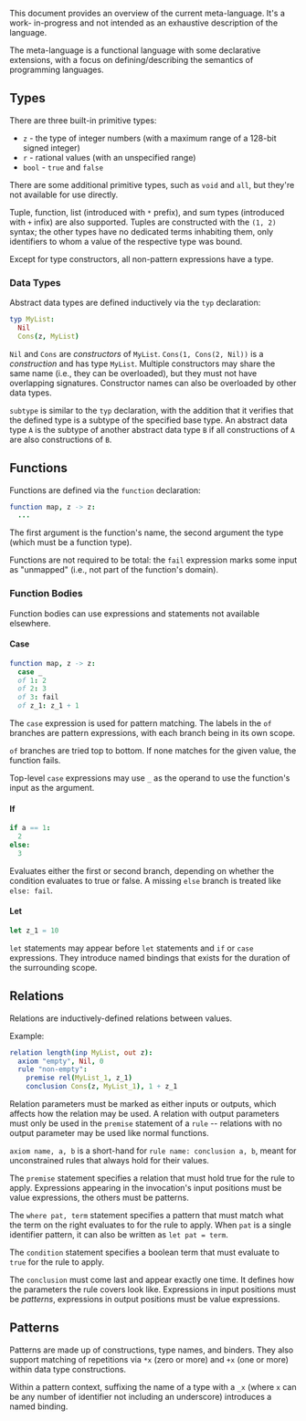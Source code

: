 This document provides an overview of the current meta-language. It's a work-
in-progress and not intended as an exhaustive description of the language.

The meta-language is a functional language with some declarative extensions,
with a focus on defining/describing the semantics of programming languages.

## Types

There are three built-in primitive types:
* `z` - the type of integer numbers (with a maximum range of a 128-bit signed
  integer)
* `r` - rational values (with an unspecified range)
* `bool` - `true` and `false`

There are some additional primitive types, such as `void` and `all`, but
they're not available for use directly.

Tuple, function, list (introduced with `*` prefix), and sum types (introduced
with `+` infix) are also supported. Tuples are constructed with the `(1, 2)`
syntax; the other types have no dedicated terms inhabiting them, only
identifiers to whom a value of the respective type was bound.

Except for type constructors, all non-pattern expressions have a type.

### Data Types

Abstract data types are defined inductively via the `typ` declaration:
```nim
typ MyList:
  Nil
  Cons(z, MyList)
```

`Nil` and `Cons` are *constructors* of `MyList`. `Cons(1, Cons(2, Nil))` is a
*construction* and has type `MyList`. Multiple constructors may share the same
name (i.e., they can be overloaded), but they must not have overlapping
signatures. Constructor names can also be overloaded by other data types.

`subtype` is similar to the `typ` declaration, with the addition that it
verifies that the defined type is a subtype of the specified base type. An
abstract data type `A` is the subtype of another abstract data type `B` if
all constructions of `A` are also constructions of `B`.

## Functions

Functions are defined via the `function` declaration:
```nim
function map, z -> z:
  ...
```

The first argument is the function's name, the second argument the type (which
must be a function type).

Functions are not required to be total: the `fail` expression marks some input
as "unmapped" (i.e., not part of the function's domain).

### Function Bodies

Function bodies can use expressions and statements not available elsewhere.

#### Case

```nim
function map, z -> z:
  case _
  of 1: 2
  of 2: 3
  of 3: fail
  of z_1: z_1 + 1
```

The `case` expression is used for pattern matching. The labels in the `of`
branches are pattern expressions, with each branch being in its own scope.

`of` branches are tried top to bottom. If none matches for the given value, the
function fails.

Top-level `case` expressions may use `_` as the operand to use the function's
input as the argument.

#### If

```nim
if a == 1:
  2
else:
  3
```

Evaluates either the first or second branch, depending on whether the condition
evaluates to true or false. A missing `else` branch is treated like
`else: fail`.

#### Let

```nim
let z_1 = 10
```

`let` statements may appear before `let` statements and `if` or `case`
expressions. They introduce named bindings that exists for the duration of
the surrounding scope.

## Relations

Relations are inductively-defined relations between values.

Example:
```nim
relation length(inp MyList, out z):
  axiom "empty", Nil, 0
  rule "non-empty":
    premise rel(MyList_1, z_1)
    conclusion Cons(z, MyList_1), 1 + z_1
```

Relation parameters must be marked as either inputs or outputs, which affects
how the relation may be used. A relation with output parameters must only be
used in the `premise` statement of a `rule` -- relations with no output
parameter may be used like normal functions.

`axiom name, a, b` is a short-hand for `rule name: conclusion a, b`, meant for
unconstrained rules that always hold for their values.

The `premise` statement specifies a relation that must hold true for the rule
to apply. Expressions appearing in the invocation's input positions must be
value expressions, the others must be patterns.

The `where pat, term` statement specifies a pattern that must match what the
term on the right evaluates to for the rule to apply. When `pat` is a single
identifier pattern, it can also be written as `let pat = term`.

The `condition` statement specifies a boolean term that must evaluate to `true`
for the rule to apply.

The `conclusion` must come last and appear exactly one time. It defines how the
parameters the rule covers look like. Expressions in input positions must be
*patterns*, expressions in output positions must be value expressions.

## Patterns

Patterns are made up of constructions, type names, and binders. They also
support matching of repetitions via `*x` (zero or more) and `+x` (one or more)
within data type constructions.

Within a pattern context, suffixing the name of a type with a `_x` (where `x`
can be any number of identifier not including an underscore) introduces a
named binding.
